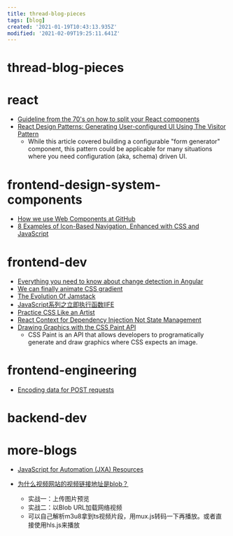 ```yaml
---
title: thread-blog-pieces
tags: [blog]
created: '2021-01-19T10:43:13.935Z'
modified: '2021-02-09T19:25:11.641Z'
---
```


# thread-blog-pieces

# react

- [Guideline from the 70's on how to split your React components](https://joaoforja.com/blog/guideline-on-how-to-decompose-a-react-component/)
- [React Design Patterns: Generating User-configured UI Using The Visitor Pattern](https://www.arahansen.com/react-design-patterns-generating-user-configured-ui-using-the-visitor-pattern/)
  - While this article covered building a configurable "form generator" component, this pattern could be applicable for many situations where you need configuration (aka, schema) driven UI.
# frontend-design-system-components
- [How we use Web Components at GitHub](https://github.blog/2021-05-04-how-we-use-web-components-at-github/)
- [8 Examples of Icon-Based Navigation, Enhanced with CSS and JavaScript](https://speckyboy.com/icon-based-navigation-css-javascript/)
# frontend-dev
- [Everything you need to know about change detection in Angular](https://indepth.dev/posts/1053/everything-you-need-to-know-about-change-detection-in-angular)
- [We can finally animate CSS gradient](https://dev.to/afif/we-can-finally-animate-css-gradient-kdk)
- [The Evolution Of Jamstack](https://www.smashingmagazine.com/2021/05/evolution-jamstack/)
- [JavaScript系列之立即执行函数IIFE](https://zhuanlan.zhihu.com/p/74440468)
- [Practice CSS Like an Artist](https://mastery.games/post/practice-css/)
- [React Context for Dependency Injection Not State Management](https://blog.testdouble.com/posts/2021-03-19-react-context-for-dependency-injection-not-state/)
- [Drawing Graphics with the CSS Paint API](https://tympanus.net/codrops/2021/06/18/drawing-graphics-with-the-css-paint-api/)
  - CSS Paint is an API that allows developers to programatically generate and draw graphics where CSS expects an image.
# frontend-engineering
- [Encoding data for POST requests](https://jakearchibald.com/2021/encoding-data-for-post-requests/)
# backend-dev

# more-blogs
- [JavaScript for Automation (JXA) Resources](https://gist.github.com/JMichaelTX/d29adaa18088572ce6d4)

- [为什么视频网站的视频链接地址是blob？](https://juejin.cn/post/6844903880774385671)
  - 实战一：上传图片预览
  - 实战二：以Blob URL加载网络视频
  - 可以自己解析m3u8拿到ts视频片段，用mux.js转码一下再播放。或者直接使用hls.js来播放
